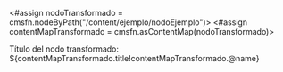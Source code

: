 <!-- Transformar Node a ContentMap y viceversa -->
<#assign nodoTransformado = cmsfn.nodeByPath("/content/ejemplo/nodoEjemplo")>
<#assign contentMapTransformado = cmsfn.asContentMap(nodoTransformado)>
<p>Título del nodo transformado: ${contentMapTransformado.title!contentMapTransformado.@name}</p>